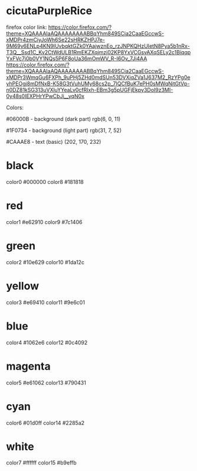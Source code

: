 # cicutaPurpleRice
firefox color link: https://color.firefox.com/?theme=XQAAAAIaAQAAAAAAAABBqYhm849SCia2CaaEGccwS-xMDPr4zmCiyJoWh6Se22sHRKZHPJ7e-9M69y6ENLp4KN9IUvbqktGZk0YAajwznEo_rzJNPKQHzUIetN8Pya5b1nRx-T3Q__Ssd1C_Kv2CtWdULB1RmEKZXqjmzj02KP8YxVCGsvAXqSELy2c1BiqqpYxFVc7i0b0VY1NQs5P6F8oUa36mOmWV_R-I6Ov_7Ji4AA
https://color.firefox.com/?theme=XQAAAAIaAQAAAAAAAABBqYhm849SCia2CaaEGccwS-xMDPr3WmqGu6FXPh_9uPHj5ZHd0mdSUn53DVXiqZVa1J637M2_RzYPg0eyhPEOgj8mDfNxB-K58G3tVuhUMy68cs2p_7IQCfBuK7ePH0sMWqNitGtVp-n0DZ81kSG313uVXluYYeaLv0cfRIxh-EBm3g5pUGFjEkpy3DoI9z3MI-0y48s0IEXPHrYPwCbJi__yqN0x

Colors:

#06000B - background (dark part) rgb(6, 0, 11) 

#1F0734 - background (light part) rgb(31, 7, 52) 

#CAAAE8 - text (basic) (202, 170, 232) 

# black
color0 #000000
color8 #181818

# red
color1 #e62910
color9 #7c1406

# green
color2  #10e629
color10 #1da12c

# yellow
color3  #e69410
color11 #9e6c01

# blue
color4  #1062e6
color12 #0c4092

# magenta
color5  #e61062
color13 #790431

# cyan
color6  #01d0ff
color14 #2285a2

# white
color7  #ffffff
color15 #b9effb
